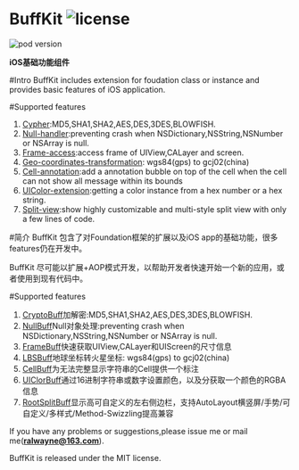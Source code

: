 # BuffKit  ![license](https://img.shields.io/cocoapods/l/BuffKit.svg)

![pod version](https://img.shields.io/cocoapods/v/BuffKit.svg)

**iOS基础功能组件**

#Intro
BuffKit includes extension for foudation class or instance and provides basic features of iOS application.

#Supported features
1. [Cypher]():MD5,SHA1,SHA2,AES,DES,3DES,BLOWFISH. 
2. [Null-handler]():preventing crash when NSDictionary,NSString,NSNumber or NSArray is null.
3. [Frame-access]():access frame of UIView,CALayer and screen.
4. [Geo-coordinates-transformation](): wgs84(gps) to gcj02(china)
5. [Cell-annotation]():add a annotation bubble on top of the cell when the cell can not show all message within its bounds
6. [UIColor-extension]():getting a color instance from a hex number or a hex string.
7. [Split-view]():show highly customizable and multi-style split view with only a few lines of code.

#简介
BuffKit 包含了对Foundation框架的扩展以及iOS app的基础功能，很多features仍在开发中。

BuffKit 尽可能以扩展+AOP模式开发，以帮助开发者快速开始一个新的应用，或者使用到现有代码中。

#Supported features
1. [CryptoBuff]()加解密:MD5,SHA1,SHA2,AES,DES,3DES,BLOWFISH. 
2. [NullBuff]()Null对象处理:preventing crash when NSDictionary,NSString,NSNumber or NSArray is null.
3. [FrameBuff]()快速获取UIView,CALayer和UIScreen的尺寸信息
4. [LBSBuff]()地球坐标转火星坐标: wgs84(gps) to gcj02(china)
5. [CellBuff]()为无法完整显示字符串的Cell提供一个标注
6. [UIClorBuff]()通过16进制字符串或数字设置颜色，以及分获取一个颜色的RGBA信息
7. [RootSplitBuff]()显示高可自定义的左右侧边栏，支持AutoLayout横竖屏/手势/可自定义/多样式/Method-Swizzling提高兼容

If you have any problems or suggestions,please issue me or mail me(**ralwayne@163.com**).

BuffKit is released under the MIT license.
